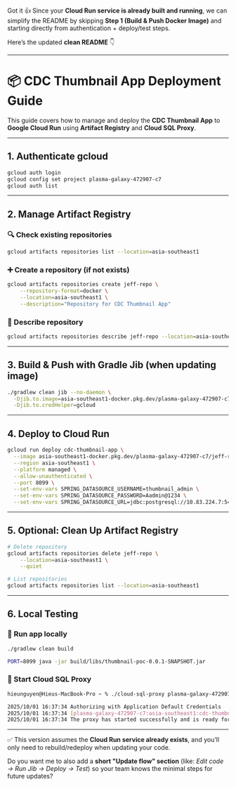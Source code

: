 Got it 👍 Since your **Cloud Run service is already built and running**, we can simplify the README by skipping **Step 1 (Build & Push Docker Image)** and starting directly from authentication + deploy/test steps.

Here’s the updated **clean README** 👇

---

# 📦 CDC Thumbnail App Deployment Guide

This guide covers how to manage and deploy the **CDC Thumbnail App** to **Google Cloud Run** using **Artifact Registry** and **Cloud SQL Proxy**.

---

## 1. Authenticate gcloud

```bash
gcloud auth login
gcloud config set project plasma-galaxy-472907-c7
gcloud auth list
```

---

## 2. Manage Artifact Registry

### 🔍 Check existing repositories

```bash
gcloud artifacts repositories list --location=asia-southeast1
```

### ➕ Create a repository (if not exists)

```bash
gcloud artifacts repositories create jeff-repo \
    --repository-format=docker \
    --location=asia-southeast1 \
    --description="Repository for CDC Thumbnail App"
```

### 📖 Describe repository

```bash
gcloud artifacts repositories describe jeff-repo --location=asia-southeast1
```

---

## 3. Build & Push with Gradle Jib (when updating image)

```bash
./gradlew clean jib --no-daemon \
  -Djib.to.image=asia-southeast1-docker.pkg.dev/plasma-galaxy-472907-c7/jeff-repo/cdc-thumbnail-app \
  -Djib.to.credHelper=gcloud
```

---

## 4. Deploy to Cloud Run

```bash
gcloud run deploy cdc-thumbnail-app \
  --image asia-southeast1-docker.pkg.dev/plasma-galaxy-472907-c7/jeff-repo/cdc-thumbnail-app:latest \
  --region asia-southeast1 \
  --platform managed \
  --allow-unauthenticated \
  --port 8099 \
  --set-env-vars SPRING_DATASOURCE_USERNAME=thumbnail_admin \
  --set-env-vars SPRING_DATASOURCE_PASSWORD=Aadmin@1234 \
  --set-env-vars SPRING_DATASOURCE_URL=jdbc:postgresql://10.83.224.7:5432/thumbnail-dev
```

---

## 5. Optional: Clean Up Artifact Registry

```bash
# Delete repository
gcloud artifacts repositories delete jeff-repo \
    --location=asia-southeast1 \
    --quiet

# List repositories
gcloud artifacts repositories list --location=asia-southeast1
```

---

## 6. Local Testing

### 🏃 Run app locally
```bash
./gradlew clean build
```

```bash
PORT=8099 java -jar build/libs/thumbnail-poc-0.0.1-SNAPSHOT.jar
```

### 🔑 Start Cloud SQL Proxy

```bash
hieunguyen@Hieus-MacBook-Pro ~ % ./cloud-sql-proxy plasma-galaxy-472907-c7:asia-southeast1:cdc-thumbnail --port 5432

2025/10/01 16:37:34 Authorizing with Application Default Credentials
2025/10/01 16:37:34 [plasma-galaxy-472907-c7:asia-southeast1:cdc-thumbnail] Listening on 127.0.0.1:5432
2025/10/01 16:37:34 The proxy has started successfully and is ready for new connections!
```

---

✅ This version assumes the **Cloud Run service already exists**, and you’ll only need to rebuild/redeploy when updating your code.

Do you want me to also add a **short "Update flow" section** (like: *Edit code → Run Jib → Deploy → Test*) so your team knows the minimal steps for future updates?
